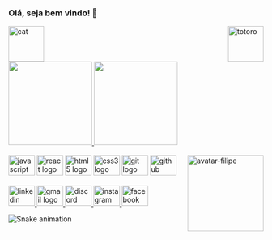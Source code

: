 ### Olá, seja bem vindo! 👋
<div>
  <img alt="cat" height="70px" src="https://64.media.tumblr.com/5abf0f197bf1e7d6226f8276022a47e8/tumblr_n4ezcw0wQO1rmvkpdo3_r1_500.gifv">
  <img align="right" alt="totoro" height="70px" src="https://media.discordapp.net/attachments/476322606019248141/988593993384329236/ezgif-4-0b3d0680e7.gif">
</div>
<div>
  <a href="https://github.com/fincci">
  <img height="165em" src="https://github-readme-stats.vercel.app/api?username=fincci&show_icons=true&theme=midnight-purple&include_all_commits=true&count_private=true">
  <img height="165em" src="https://github-readme-stats.vercel.app/api/top-langs/?username=fincci&layout=compact&langs_count=6&theme=midnight-purple"></a>
</div>
<br>
 <div align="left">
  <img src="https://cdn.jsdelivr.net/gh/devicons/devicon/icons/javascript/javascript-original.svg" height="40" width="52" alt="javascript logo"  />
  <img src="https://cdn.jsdelivr.net/gh/devicons/devicon/icons/react/react-original.svg" height="40" width="52" alt="react logo"  />
  <img src="https://cdn.jsdelivr.net/gh/devicons/devicon/icons/html5/html5-original.svg" height="40" width="52" alt="html5 logo"  />
  <img src="https://cdn.jsdelivr.net/gh/devicons/devicon/icons/css3/css3-original.svg" height="40" width="52" alt="css3 logo"  />
  <img src="https://cdn.jsdelivr.net/gh/devicons/devicon/icons/git/git-original.svg" height="40" width="52" alt="git logo"  />
  <img src="https://cdn.jsdelivr.net/gh/devicons/devicon/icons/github/github-original.svg" height="40" width="52" alt="github logo"  />
  <img align="right" alt="avatar-filipe" height="150" width="150" src="https://media.discordapp.net/attachments/476322606019248141/988471463088644126/avatartransparent.gif">
</div>
<br>
<div align="left">
  <a href="https://www.linkedin.com/in/filipe-carvalho/" target="_blank">
    <img src="https://raw.githubusercontent.com/maurodesouza/profile-readme-generator/master/src/assets/icons/social/linkedin/default.svg" width="52" height="40" alt="linkedin logo"  />
  </a>
  <a href="mailto:filipeoliveiracv@gmail.com" target="_blank">
    <img src="https://raw.githubusercontent.com/maurodesouza/profile-readme-generator/master/src/assets/icons/social/gmail/default.svg" width="52" height="40" alt="gmail logo"  />
  </a>
  <a href="https://discordapp.com/users/236352410409238528" target="_blank">
    <img src="https://raw.githubusercontent.com/maurodesouza/profile-readme-generator/master/src/assets/icons/social/discord/default.svg" width="52" height="40" alt="discord logo"  />
  </a>
  <a href="https://instagram.com/filipeoliveirac" target="_blank">
    <img src="https://raw.githubusercontent.com/maurodesouza/profile-readme-generator/master/src/assets/icons/social/instagram/default.svg" width="52" height="40" alt="instagram logo"  />
  </a>
  <a href="https://www.facebook.com/filipeoliveiracv" target="_blank">
    <img src="https://raw.githubusercontent.com/maurodesouza/profile-readme-generator/master/src/assets/icons/social/facebook/default.svg" width="52" height="40" alt="facebook logo"  />
  </a>
</div>
  
<div>
 
  ![Snake animation](https://github.com/fincci/fincci/blob/output/github-contribution-grid-snake.svg)
  
</div>
